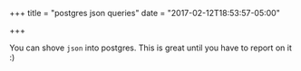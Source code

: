 +++
title = "postgres json queries"
date = "2017-02-12T18:53:57-05:00"

+++

You can shove `json` into postgres. This is great until you
have to report on it :)

<script src="https://gist.github.com/ryantuck/de263704472b80d6ec801efef9a2880e.js"></script>
